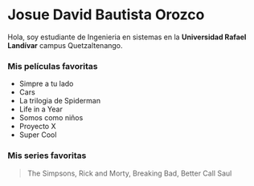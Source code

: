 # Josue David Bautista Orozco
 Hola, soy estudiante de Ingenieria en sistemas en la **Universidad Rafael Landívar** campus Quetzaltenango.

### Mis películas favoritas
* Simpre a tu lado
* Cars
* La trilogia de Spiderman
* Life in a Year
* Somos como niños
* Proyecto X
* Super Cool

### Mis series favoritas
> The Simpsons, Rick and Morty, Breaking Bad, Better Call Saul